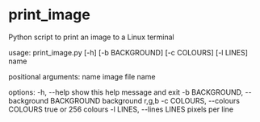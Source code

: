 # print_image
Python script to print an image to a Linux terminal

usage: print_image.py [-h] [-b BACKGROUND] [-c COLOURS] [-l LINES] name

positional arguments:
  name                  image file name

options:
  -h, --help            show this help message and exit
  -b BACKGROUND, --background BACKGROUND
                        background r,g,b
  -c COLOURS, --colours COLOURS
                        true or 256 colours
  -l LINES, --lines LINES
                        pixels per line
